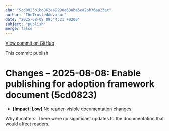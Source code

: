 ```yaml
---
sha: "5cd0823b1bd862ea9290e63aba5ea2bb36aa23ec"
author: "TheTrustedAdvisor"
date: "2025-08-08 09:44:21 +0200"
subject: "publish"
merge: false
---
```


[View commit on GitHub](https://github.com/TheTrustedAdvisor/FabricAdoptionFramework/commit/5cd0823b1bd862ea9290e63aba5ea2bb36aa23ec)

This commit: publish

# Changes – 2025-08-08: Enable publishing for adoption framework document (5cd0823)

- **[Impact: Low]** No reader-visible documentation changes.

Why it matters: There were no significant updates to the documentation that would affect readers.
